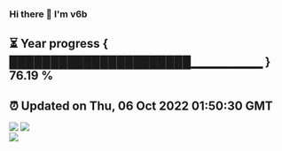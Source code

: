 ### Hi there 👋  I'm v6b  
⏳ Year progress { ██████████████████████▁▁▁▁▁▁▁▁ } 76.19 %
---
⏰ Updated on Thu, 06 Oct 2022 01:50:30 GMT
---
![](https://github-readme-stats.vercel.app/api?username=v6b&bg_color=30,e96443,904e95&title_color=fff&text_color=fff&layout=compact)
![](https://github-readme-stats.vercel.app/api/top-langs/?username=v6b&layout=compact&bg_color=30,e96443,904e95&title_color=fff&text_color=fff)  
![](https://gcore.jsdelivr.net/gh/v6b/v6b@main/assets/github-contribution-grid-snake.svg)

